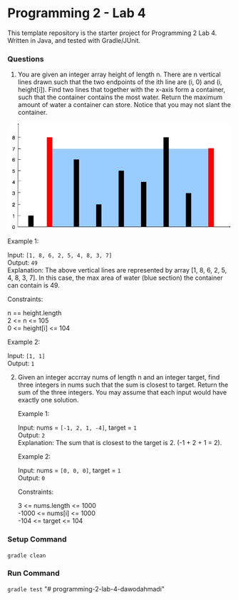 # Programming 2 - Lab 4

This template repository is the starter project for Programming 2 Lab 4. Written in Java, and tested with Gradle/JUnit.

### Questions

1. You are given an integer array height of length n. There are n vertical lines drawn such that the two endpoints of the ith line are (i, 0) and (i, height[i]). Find two lines that together with the x-axis form a container, such that the container contains the most water. Return the maximum amount of water a container can store. Notice that you may not slant the container.

![](Q1.jpg)

Example 1:

Input: `[1, 8, 6, 2, 5, 4, 8, 3, 7]`  
 Output: `49`  
 Explanation: The above vertical lines are represented by array [1, 8, 6, 2, 5, 4, 8, 3, 7]. In this case, the max area of water (blue section) the container can contain is 49.

Constraints:

n == height.length  
2 <= n <= 105  
0 <= height[i] <= 104

Example 2:

Input: `[1, 1]`  
 Output: `1`

2. Given an integer accrray nums of length n and an integer target, find three integers in nums such that the sum is closest to target. Return the sum of the three integers. You may assume that each input would have exactly one solution.

   Example 1:

   Input: nums = `[-1, 2, 1, -4]`, target = `1`  
   Output: `2`  
   Explanation: The sum that is closest to the target is 2. (-1 + 2 + 1 = 2).

   Example 2:

   Input: nums = `[0, 0, 0]`, target = `1`  
   Output: `0`

   Constraints:

   3 <= nums.length <= 1000  
   -1000 <= nums[i] <= 1000  
   -104 <= target <= 104

### Setup Command

`gradle clean`

### Run Command

`gradle test`
"# programming-2-lab-4-dawodahmadi" 
